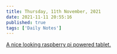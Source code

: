 ```yaml
---
title: Thursday, 11th November, 2021
date: 2021-11-11 20:55:16
published: true
tags: ['Daily Notes']
---
```


[A nice looking raspberry pi powered tablet.](https://cutiepi.io/)